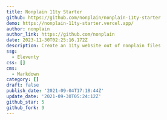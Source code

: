 ```yaml
---
title: Nonplain 11ty Starter
github: https://github.com/nonplain/nonplain-11ty-starter
demo: https://nonplain-11ty-starter.vercel.app/
author: nonplain
author_link: https://github.com/nonplain
date: 2023-11-30T02:25:16.172Z
description: Create an 11ty website out of nonplain files
ssg:
  - Eleventy
css: []
cms:
  - Markdown
category: []
draft: false
publish_date: '2021-09-04T17:18:44Z'
update_date: '2021-09-30T05:24:12Z'
github_star: 5
github_fork: 9
---
```

